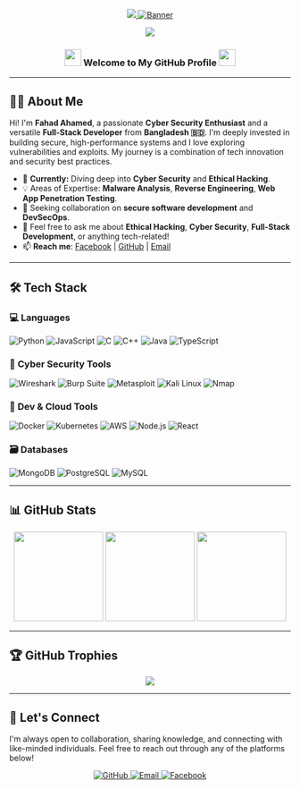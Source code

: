 <!-- Banner/Header -->
<p align="center">
  <a href="https://git.io/typing-svg">
    <img src="https://readme-typing-svg.herokuapp.com?color=%23F70B10&size=30&center=true&lines=Fahad%20Ahamed;It's+Not+Just+My+Name;It's+A+Brand" />
    <img src="https://capsule-render.vercel.app/api?type=waving&color=0:ff0000,100:017e40&height=250&section=header&text=Fahad%20Ahamed&fontSize=60&fontColor=ffffff&animation=fadeIn" alt="Banner" />
  </a>
</p>

<p align="center">
  <img src="https://img.shields.io/badge/I%20Am%20A%20BANGLADESHI-PROGRAMMER-green?colorA=%23ff0000&colorB=%23017e40&style=flat-square&logo=flag-icon-css" />
</p>

<h3 align="center">
  <img src="https://media.giphy.com/media/hvRJCLFzcasrR4ia7z/giphy.gif" width="30" />
  Welcome to My GitHub Profile
  <img src="https://media.giphy.com/media/hvRJCLFzcasrR4ia7z/giphy.gif" width="30" />
</h3>

---

## 👨‍💻 About Me

Hi! I'm **Fahad Ahamed**, a passionate **Cyber Security Enthusiast** and a versatile **Full-Stack Developer** from **Bangladesh 🇧🇩**. I'm deeply invested in building secure, high-performance systems and I love exploring vulnerabilities and exploits. My journey is a combination of tech innovation and security best practices.

- 🔭 **Currently:** Diving deep into **Cyber Security** and **Ethical Hacking**.
- 💡 Areas of Expertise: **Malware Analysis**, **Reverse Engineering**, **Web App Penetration Testing**.
- 👯 Seeking collaboration on **secure software development** and **DevSecOps**.
- 💬 Feel free to ask me about **Ethical Hacking**, **Cyber Security**, **Full-Stack Development**, or anything tech-related!
- 📫 **Reach me**: [Facebook](https://www.facebook.com/share/16SvQhdk3q/?mibextid=qi2Omg) | [GitHub](https://github.com/fahad-ahamed) | [Email](mailto:fahimahamed110@gmail.com)

---

## 🛠️ Tech Stack

### 💻 **Languages**
<div>
  <img src="https://img.shields.io/badge/Python-3670A0?style=flat&logo=python&logoColor=white" alt="Python" />
  <img src="https://img.shields.io/badge/JavaScript-F7DF1E?style=flat&logo=javascript&logoColor=black" alt="JavaScript" />
  <img src="https://img.shields.io/badge/C-00599C?style=flat&logo=c&logoColor=white" alt="C" />
  <img src="https://img.shields.io/badge/C%2B%2B-004482?style=flat&logo=c%2B%2B&logoColor=white" alt="C++" />
  <img src="https://img.shields.io/badge/Java-red?style=flat&logo=java&logoColor=white" alt="Java" />
  <img src="https://img.shields.io/badge/TypeScript-blue?style=flat&logo=typescript&logoColor=white" alt="TypeScript" />
</div>

### 🔐 **Cyber Security Tools**
<div>
  <img src="https://img.shields.io/badge/Wireshark-1679A7?style=flat&logo=wireshark&logoColor=white" alt="Wireshark" />
  <img src="https://img.shields.io/badge/Burp%20Suite-FE5000?style=flat&logo=burp&logoColor=white" alt="Burp Suite" />
  <img src="https://img.shields.io/badge/Metasploit-1C1C1C?style=flat&logo=metasploit&logoColor=white" alt="Metasploit" />
  <img src="https://img.shields.io/badge/Kali%20Linux-557C94?style=flat&logo=kalilinux&logoColor=white" alt="Kali Linux" />
  <img src="https://img.shields.io/badge/Nmap-204080?style=flat&logo=nmap&logoColor=white" alt="Nmap" />
</div>

### 🧰 **Dev & Cloud Tools**
<div>
  <img src="https://img.shields.io/badge/Docker-2496ED?style=flat&logo=docker&logoColor=white" alt="Docker" />
  <img src="https://img.shields.io/badge/Kubernetes-326CE5?style=flat&logo=kubernetes&logoColor=white" alt="Kubernetes" />
  <img src="https://img.shields.io/badge/AWS-FF9900?style=flat&logo=amazonaws&logoColor=white" alt="AWS" />
  <img src="https://img.shields.io/badge/Node.js-339933?style=flat&logo=nodedotjs&logoColor=white" alt="Node.js" />
  <img src="https://img.shields.io/badge/React-20232a?style=flat&logo=react&logoColor=61DAFB" alt="React" />
</div>

### 🗃️ **Databases**
<div>
  <img src="https://img.shields.io/badge/MongoDB-4EA94B?style=flat&logo=mongodb&logoColor=white" alt="MongoDB" />
  <img src="https://img.shields.io/badge/PostgreSQL-316192?style=flat&logo=postgresql&logoColor=white" alt="PostgreSQL" />
  <img src="https://img.shields.io/badge/MySQL-00758F?style=flat&logo=mysql&logoColor=white" alt="MySQL" />
</div>

---

## 📊 **GitHub Stats**

<div align="center">
  <img height="160px" src="https://github-readme-stats.vercel.app/api?username=fahad-ahamed&show_icons=true&theme=radical" />
  <img height="160px" src="https://github-readme-streak-stats.herokuapp.com/?user=fahad-ahamed&theme=radical" />
  <img height="160px" src="https://github-readme-stats.vercel.app/api/top-langs/?username=fahad-ahamed&layout=compact&theme=radical" />
</div>

---

## 🏆 **GitHub Trophies**

<p align="center">
  <img src="https://github-profile-trophy.vercel.app/?username=fahad-ahamed&theme=gruvbox&no-frame=true&column=7&margin-w=10&margin-h=15" />
</p>

---

## 🔗 **Let's Connect**

I'm always open to collaboration, sharing knowledge, and connecting with like-minded individuals. Feel free to reach out through any of the platforms below!

<p align="center">
  <a href="https://github.com/fahad-ahamed" target="_blank">
    <img src="https://img.shields.io/badge/GitHub-%23000000?style=for-the-badge&logo=github&logoColor=white" alt="GitHub" />
  </a>
  <a href="mailto:fahimahamed110@gmail.com" target="_blank">
    <img src="https://img.shields.io/badge/Email-%23D14836?style=for-the-badge&logo=gmail&logoColor=white" alt="Email" />
  </a>
  <a href="https://www.facebook.com/share/16SvQhdk3q/?mibextid=qi2Omg" target="_blank">
    <img src="https://img.shields.io/badge/Facebook-%2300173E?style=for-the-badge&logo=facebook&logoColor=white" alt="Facebook" />
  </a>
</p>
